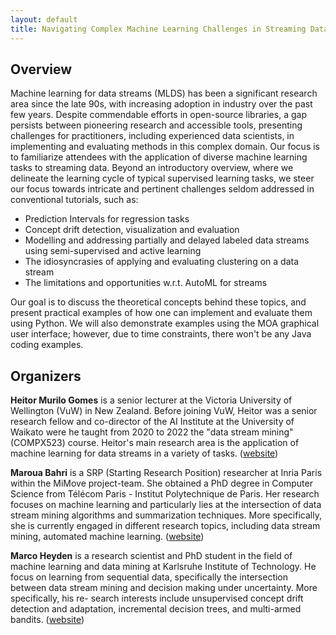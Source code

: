 ```yaml
---
layout: default
title: Navigating Complex Machine Learning Challenges in Streaming Data - A Hands-On Tutorial
---
```


## Overview

Machine learning for data streams (MLDS) has been a significant research area since the late 90s, with increasing adoption in industry over the past few years.
Despite commendable efforts in open-source libraries, a gap persists between pioneering research and accessible tools, presenting challenges for practitioners, including experienced data scientists, in implementing and evaluating methods in this complex domain. Our focus is to familiarize attendees with the application of diverse machine learning tasks to streaming data. Beyond an introductory overview, where we delineate the learning cycle of typical supervised learning tasks, we steer our focus towards intricate and pertinent challenges seldom addressed in conventional tutorials, such as:
- Prediction Intervals for regression tasks
- Concept drift detection, visualization and evaluation
- Modelling and addressing partially and delayed labeled data streams using semi-supervised and active learning
- The idiosyncrasies of applying and evaluating clustering on a data stream
- The limitations and opportunities w.r.t. AutoML for streams

Our goal is to discuss the theoretical concepts behind these topics, and present practical examples of how one can implement and evaluate them using Python. We will also demonstrate examples using the MOA graphical user interface; however, due to time constraints, there won't be any Java coding examples.

## Organizers

**Heitor Murilo Gomes** is a senior lecturer at the Victoria University of Wellington (VuW) in New Zealand. Before joining VuW, Heitor was a senior research fellow and co-director of the AI Institute at the University of Waikato were he taught from 2020 to 2022 the "data stream mining" (COMPX523) course.
Heitor's main research area is the application of machine learning for data streams in a variety of tasks.
([website](https://heitorgomes.com/))

**Maroua Bahri** is a SRP (Starting Research Position) researcher at Inria Paris within the
MiMove project-team. She obtained a PhD degree in Computer Science from Télécom Paris - Institut Polytechnique de Paris. Her
research focuses on machine learning and particularly lies at the intersection of data stream mining algorithms and summarization techniques. More specifically, she is currently engaged in different research topics, including data stream mining, automated machine learning.
([website](https://sites.google.com/site/bahrimarouaa/home))

**Marco Heyden** is a research scientist and PhD student in the field
of machine learning and data mining at Karlsruhe Institute
of Technology. He focus on learning from sequential data,
specifically the intersection between data stream mining and
decision making under uncertainty. More specifically, his re-
search interests include unsupervised concept drift detection
and adaptation, incremental decision trees, and multi-armed
bandits. ([website](https://heymarco.github.io))